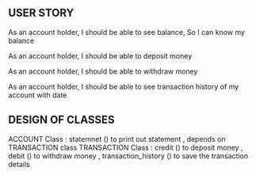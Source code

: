 USER STORY
------------
As an account holder,
I should be able to see balance,
So I can know my balance

As an account holder,
I should be able to deposit money

As an account holder,
I should be able to withdraw money

As an account holder,
I should be able to see transaction history of my account with date

DESIGN OF CLASSES
--------------------
ACCOUNT Class : statemnet () to print out statement , depends on TRANSACTION class
TRANSACTION Class : credit () to deposit money , debit () to withdraw money , transaction_history () to save the transaction details
